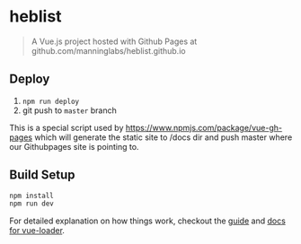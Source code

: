 # heblist

> A Vue.js project hosted with Github Pages at github.com/manninglabs/heblist.github.io

## Deploy

1. `npm run deploy`
2. git push to `master` branch

This is a special script used by https://www.npmjs.com/package/vue-gh-pages which will generate the static site to /docs dir and push master where our Githubpages site is pointing to.

## Build Setup

``` bash
npm install
npm run dev
```

For detailed explanation on how things work, checkout the [guide](http://vuejs-templates.github.io/webpack/) and [docs for vue-loader](http://vuejs.github.io/vue-loader).
